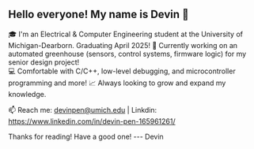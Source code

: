 ## Hello everyone! My name is Devin 👋

🎓 I'm an Electrical & Computer Engineering student at the University of Michigan-Dearborn. Graduating April 2025!
🌱 Currently working on an automated greenhouse (sensors, control systems, firmware logic) for my senior design project!  
💻 Comfortable with C/C++, low-level debugging, and microcontroller programming and more!
📈 Always looking to grow and expand my knowledge.

📫 Reach me: devinpen@umich.edu | Linkdin: https://www.linkedin.com/in/devin-pen-165961261/ 

Thanks for reading! Have a good one!
--- Devin
